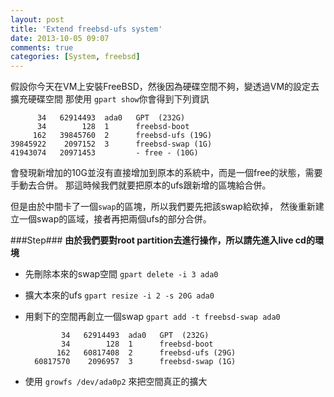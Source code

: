 ```yaml
---
layout: post
title: 'Extend freebsd-ufs system'
date: 2013-10-05 09:07
comments: true
categories: [System, freebsd]
---
```

假設你今天在VM上安裝FreeBSD，然後因為硬碟空間不夠，變透過VM的設定去擴充硬碟空間
那使用 `gpart show`你會得到下列資訊 

          34   62914493  ada0   GPT  (232G)
          34        128  1      freebsd-boot
         162   39845760  2      freebsd-ufs (19G)
    39845922    2097152  3      freebsd-swap (1G)
    41943074   20971453         - free - (10G)
    
    
<!--more-->

會發現新增加的10G並沒有直接增加到原本的系統中，而是一個free的狀態，需要手動去合併。
那這時候我們就要把原本的ufs跟新增的區塊給合併。

但是由於中間卡了一個`swap`的區塊，所以我們要先把該swap給砍掉，
然後重新建立一個swap的區域，接者再把兩個ufs的部分合併。

###Step###
**由於我們要對root partition去進行操作，所以請先進入live cd的環境**

- 先刪除本來的swap空間 `gpart delete -i 3 ada0`
- 擴大本來的ufs `gpart resize -i 2 -s 20G ada0`
- 用剩下的空間再創立一個swap `gpart add -t freebsd-swap ada0`    

              34   62914493  ada0   GPT  (232G)
              34        128  1      freebsd-boot
             162   60817408  2      freebsd-ufs (29G)
        60817570    2096957  3      freebsd-swap (1G)
- 使用 `growfs /dev/ada0p2` 來把空間真正的擴大

